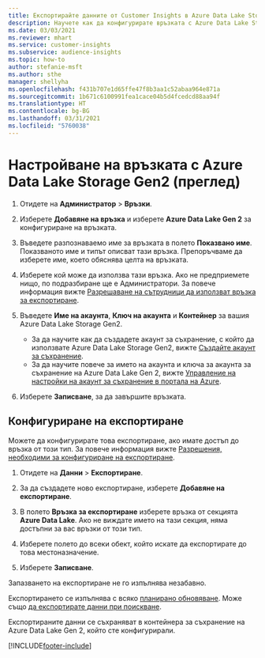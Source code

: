 ```yaml
---
title: Експортирайте данните от Customer Insights в Azure Data Lake Storage Gen2
description: Научете как да конфигурирате връзката с Azure Data Lake Storage Gen2.
ms.date: 03/03/2021
ms.reviewer: mhart
ms.service: customer-insights
ms.subservice: audience-insights
ms.topic: how-to
author: stefanie-msft
ms.author: sthe
manager: shellyha
ms.openlocfilehash: f431b707e1d65ffe47f8b3aa1c52abaa964e871a
ms.sourcegitcommit: 1b671c6100991fea1cace04b5d4fcedcd88aa94f
ms.translationtype: HT
ms.contentlocale: bg-BG
ms.lasthandoff: 03/31/2021
ms.locfileid: "5760038"
---
```

# <a name="set-up-the-connection-to-azure-data-lake-storage-gen2-preview"></a>Настройване на връзката с Azure Data Lake Storage Gen2 (преглед)

1. Отидете на **Администратор** > **Връзки**.

1. Изберете **Добавяне на връзка** и изберете **Azure Data Lake Gen 2** за конфигуриране на връзката.

1. Въведете разпознаваемо име за връзката в полето **Показвано име**. Показваното име и типът описват тази връзка. Препоръчваме да изберете име, което обяснява целта на връзката.

1. Изберете кой може да използва тази връзка. Ако не предприемете нищо, по подразбиране ще е Администратори. За повече информация вижте [Разрешаване на сътрудници да използват връзка за експортиране](connections.md#allow-contributors-to-use-a-connection-for-exports).

1. Въведете **Име на акаунта**, **Ключ на акаунта** и **Контейнер** за вашия Azure Data Lake Storage Gen2.
    - За да научите как да създадете акаунт за съхранение, с който да използвате Azure Data Lake Storage Gen2, вижте [Създайте акаунт за съхранение](/azure/storage/blobs/create-data-lake-storage-account). 
    - За да научите повече за името на акаунта и ключа за акаунта за съхранение на Azure Data Lake Gen 2, вижте [Управление на настройки на акаунт за съхранение в портала на Azure](/azure/storage/common/storage-account-manage).

1. Изберете **Записване**, за да завършите връзката. 

## <a name="configure-an-export"></a>Конфигуриране на експортиране

Можете да конфигурирате това експортиране, ако имате достъп до връзка от този тип. За повече информация вижте [Разрешения, необходими за конфигуриране на експортиране](export-destinations.md#set-up-a-new-export).

1. Отидете на **Данни** > **Експортиране**.

1. За да създадете ново експортиране, изберете **Добавяне на експортиране**.

1. В полето **Връзка за експортиране** изберете връзка от секцията **Azure Data Lake**. Ако не виждате името на тази секция, няма достъпни за вас връзки от този тип.

1. Изберете полето до всеки обект, който искате да експортирате до това местоназначение.

1. Изберете **Записване**.

Запазването на експортиране не го изпълнява незабавно.

Експортирането се изпълнява с всяко [планирано обновяване](system.md#schedule-tab). Може също [да експортирате данни при поискване](export-destinations.md#run-exports-on-demand). 

Експортираните данни се съхраняват в контейнера за съхранение на Azure Data Lake Gen 2, който сте конфигурирали. 

[!INCLUDE[footer-include](../includes/footer-banner.md)]
